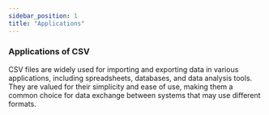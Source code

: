 ```yaml
---
sidebar_position: 1
title: "Applications"
---
```


### Applications of CSV

CSV files are widely used for importing and exporting data in various applications, including spreadsheets, databases, and data analysis tools. They are valued for their simplicity and ease of use, making them a common choice for data exchange between systems that may use different formats.

